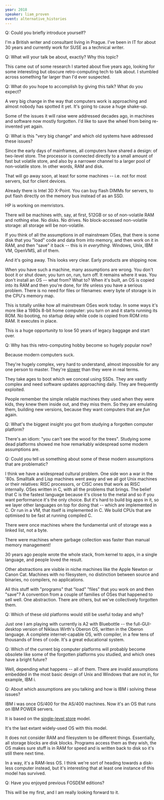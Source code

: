 ```yaml
---
year: 2018
speaker: liam_proven 
event: alternative_histories
---
```


Q: Could you briefly introduce yourself?

I'm a British writer and consultant living in Prague. I've been in IT for about 30 years and currently work for SUSE as a technical writer.

Q: What will your talk be about, exactly? Why this topic?

This came out of some research I started about five years ago, looking for some interesting but obscure retro-computing tech to talk about. I stumbled across something far larger than I'd ever suspected.

Q: What do you hope to accomplish by giving this talk? What do you expect?

A very big change in the way that computers work is approaching and almost nobody has spotted it yet. It's going to cause a huge shake-up.

Some of the issues it will raise were addressed decades ago, in machines and software now mostly forgotten. I'd like to save the wheel from being re-invented yet again.

Q: What is this "very big change" and which old systems have addressed these issues?

Since the early days of mainframes, all computers have shared a design: of two-level store. The processor is connected directly to a small amount of fast but volatile store, and also by a narrower channel to a larger pool of non-volatile store. In other words, RAM and disk.

That will go away soon, at least for some machines -- i.e. not for most servers, but for client devices.

Already there is Intel 3D X-Point. You can buy flash DIMMs for servers, to put flash directly on the memory bus instead of as an SSD.

HP is working on memristors.

There will be machines with, say, at first, 512GB or so of non-volatile RAM and nothing else. No disks. No drives. No block-accessed non-volatile storage: all storage will be non-volatile.

If you think of all the assumptions in _all_ mainstream OSes, that there is some disk that you "load" code and data from into memory, and then work on it in RAM, and then "save" it back -- this is in _everything_. Windows, Unix, IBM VM, OpenVMS, all of them.

And it's going away. This looks very clear. Early products are shipping now.

When you have such a machine, many assumptions are wrong. You don't boot it or shut down; you turn on, run, turn off. It remains where it was. You don't install an OS -- what from? What to? When it's built, an OS is copied into its RAM and then you're done, for life unless you have a serious problem. There is no need for files or filenames: every byte of storage is in the CPU's memory map.

This is totally unlike how all mainstream OSes work today. In some ways it's more like a 1980s 8-bit home computer: you turn on and it starts running its ROM. No booting, no startup delay while code is copied from ROM into RAM. It executes in place.

This is a huge opportunity to lose 50 years of legacy baggage and start over.

Q: Why has this retro-computing hobby become so hugely popular now?

Because modern computers suck.

They're hugely complex, very hard to understand, almost impossible for any one person to master. They're [slower](https://danluu.com/input-lag/) than they were in real terms.

They take ages to boot which we conceal using SSDs. They are vastly complex and need software updates approaching daily. They are frequently exploited.

People remember the simple reliable machines they used when they were kids, they knew them inside out, and they miss them. So they are emulating them, building new versions, because they want computers that are _fun_ again.

Q: What's the biggest insight you got from studying a forgotten computer platform?

There's an idiom: "you can't see the wood for the trees". Studying some dead platforms showed me how remarkably widespread some modern assumptions are.

Q: Could you tell us something about some of these modern assumptions that are problematic?

I think we have a widespread cultural problem. One side won a war in the '80s. Smalltalk and Lisp machines went away and we all got Unix machines or their relatives: RISC processors, or CISC ones that work as RISC internally. OSes written in C, with all the problems that brings. The belief that C is the fastest language because it's close to the metal and so if you want performance it's the only choice. But it's hard to build big apps in it, so we layer other languages on top for doing that -- which are implemented in C. Or run in a VM, that itself is implemented in C. We build CPUs that are optimised to be fast at running compiled C.

There were once machines where the fundamental unit of storage was a linked list, not a byte.

There were machines where garbage collection was faster than manual memory management!

30 years ago people wrote the whole stack, from kernel to apps, in a single language, and people loved the result.

Other abstractions are visible in niche machines like the Apple Newton or Canon Cat. Machines with no filesystem, no distinction between source and binaries, no compilers, no applications.

All this stuff with "programs" that "load" "files" that you work on and then "save"? A convention from a couple of families of OSes that happened to sell well. One abstraction. There are others, but we've collectively forgotten them.

Q: Which of these old platforms would still be useful today and why?

Just one I am playing with currently is A2 with Bluebottle -- the full-GUI-desktop version of Niklaus Wirth's Oberon OS, written in the Oberon language. A complete internet-capable OS, with compiler, in a few tens of thousands of lines of code. It's a great educational system.

Q: Which of the current big computer platforms will probably become obsolete like some of the forgotten platforms you studied, and which ones have a bright future?

Well, depending what happens -- all of them. There are invalid assumptions embedded in the most basic design of Unix and Windows that are not in, for example, IBM i.

Q: About which assumptions are you talking and how is IBM i solving these issues?

IBM i was once OS/400 for the AS/400 machines. Now it's an OS that runs on IBM POWER servers.

It is based on the [single-level store](https://en.wikipedia.org/wiki/Single-level_store) model.

It's the last extant widely-used OS with this model.

It does not consider RAM and filesystem to be different things. Essentially, all storage blocks are disk blocks. Programs access them as they wish, the OS makes sure stuff is in RAM for speed and is written back to disk so it's still there next time.

In  a way, it's a RAM-less OS. I think we're sort of heading towards a disk-less computer instead, but it's interesting that at least one instance of this model has survived.

Q: Have you enjoyed previous FOSDEM editions?

This will be my first, and I am really looking forward to it.
